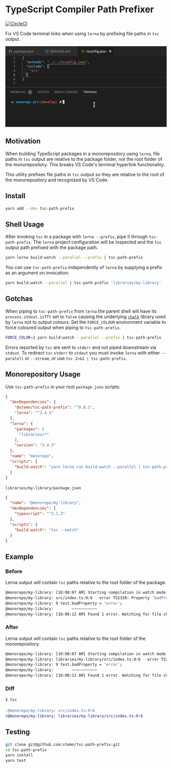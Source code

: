 # TypeScript Compiler Path Prefixer

[![CircleCI](https://circleci.com/gh/stemn/tsc-path-prefix/tree/master.svg?style=svg)](https://circleci.com/gh/stemn/tsc-path-prefix/tree/master)

Fix VS Code terminal links when using `lerna` by prefixing file paths in `tsc` output.

![VS Code Demo](demo.gif)

## Motivation

When building TypeScript packages in a monorepository using `lerna`, file paths in `tsc` output are relative to the package folder, not the root folder of the monorepository. This breaks VS Code's terminal hyperlink functionality.

This utility prefixes file paths in `tsc` output so they are relative to the root of the monorepository and recognized by VS Code.

## Install

```sh
yarn add --dev tsc-path-prefix
```

## Shell Usage

After invoking `tsc` in a package with `lerna --prefix`, pipe it through `tsc-path-prefix`. The `lerna` project configuration will be inspected and the `tsc` output path prefixed with the package path.

```sh
yarn lerna build:watch --parallel --prefix | tsc-path-prefix
```

You can use `tsc-path-prefix` independently of `lerna` by supplying a prefix as an argument on invocation:

```sh
yarn build:watch --parallel | tsc-path-prefix 'libraries/my-library'
```

## Gotchas

When piping to `tsc-path-prefix` from `lerna` the parent shell will have its `process.stdout.isTTY` set to `false` causing the underlying [`chalk`](https://github.com/chalk/chalk) library used by `lerna` not to output colours. Set the `FORCE_COLOUR` environment variable to force coloured output when piping to `tsc-path-prefix`.

```sh
FORCE_COLOR=1 yarn build:watch --parallel --prefix | tsc-path-prefix
```

Errors reported by `tsc` are sent to `stderr` and not piped downstream via `stdout`. To redirect `tsc` `stderr` to `stdout` you must invoke `lerna` with either `--paralell` or `--stream`, or use `tsc 2>&1 | tsc-path-prefix`.

## Monorepository Usage

Use `tsc-path-prefix` in your root `package.json` scripts:

```json
{
  "devDependencies": {
    "@stemn/tsc-path-prefix": "^0.0.1",
    "lerna": "^3.4.3"
  },
  "lerna": {
    "packages": [
      "libraries/*"
    ],
    "version": "3.4.3"
  },
  "name": "monorepo",
  "scripts": {
    "build:watch": "yarn lerna run build:watch --parallel | tsc-path-prefix"
  }
}
```

`libraries/my-library/package.json`

```json
{
  "name": "@monorepo/my-library",
  "devDependencies": {
    "typescript": "^3.1.3"
  },
  "scripts": {
    "build:watch": "tsc --watch"
  }
}
```

## Example

### Before

Lerna output will contain `tsc` paths relative to the root folder of the package.

```sh
@monorepo/my-library: [10:08:07 AM] Starting compilation in watch mode...
@monorepo/my-library: src/index.ts:9:6 - error TS2339: Property 'badProperty' does not exist on type 'ITestInterface'.
@monorepo/my-library: 9 test.badProperty = 'error';
@monorepo/my-library:        ~~~~~~~~~~~
@monorepo/my-library: [10:08:12 AM] Found 1 error. Watching for file changes.
```

### After

Lerna output will contain `tsc` paths relative to the root folder of the monorepository.

```sh
@monorepo/my-library: [10:08:07 AM] Starting compilation in watch mode...
@monorepo/my-library: libraries/my-library/src/index.ts:9:6 - error TS2339: Property 'badProperty' does not exist on type 'ITestInterface'.
@monorepo/my-library: 9 test.badProperty = 'error';
@monorepo/my-library:        ~~~~~~~~~~~
@monorepo/my-library: [10:08:12 AM] Found 1 error. Watching for file changes.
```

### Diff

```diff
$ tsc

-@monorepo/my-library: src/index.ts:9:6
+@monorepo/my-library: libraries/my-library/src/index.ts:9:6
```

## Testing

```sh
git clone git@github.com:stemn/tsc-path-prefix.git
cd tsc-path-prefix
yarn install
yarn test
```
